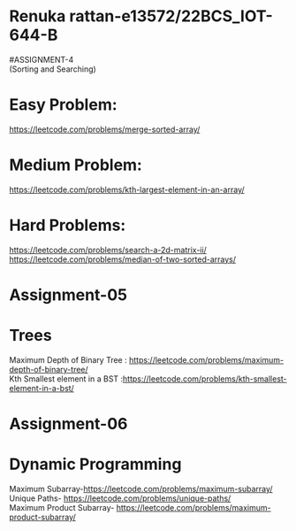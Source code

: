 # Renuka rattan-e13572/22BCS_IOT-644-B

#ASSIGNMENT-4<br>(Sorting and Searching)

# Easy Problem:
https://leetcode.com/problems/merge-sorted-array/<br>
# Medium Problem:
https://leetcode.com/problems/kth-largest-element-in-an-array/<br>
# Hard Problems:
https://leetcode.com/problems/search-a-2d-matrix-ii/<br>
https://leetcode.com/problems/median-of-two-sorted-arrays/<br>

# Assignment-05
# Trees
Maximum Depth of Binary Tree : https://leetcode.com/problems/maximum-depth-of-binary-tree/<br>
Kth Smallest element in a BST :https://leetcode.com/problems/kth-smallest-element-in-a-bst/<br>

# Assignment-06
# Dynamic Programming
Maximum Subarray-https://leetcode.com/problems/maximum-subarray/   </br>
Unique Paths- https://leetcode.com/problems/unique-paths/ </br>
Maximum Product Subarray- https://leetcode.com/problems/maximum-product-subarray/</br>

























